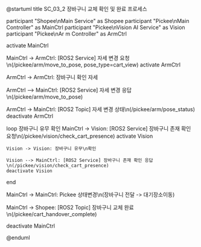 @startuml
title SC_03_2 장바구니 교체 확인 및 완료 프로세스

participant "Shopee\nMain Service" as Shopee
participant "Pickee\nMain Controller" as MainCtrl
participant "Pickee\nVision AI Service" as Vision
participant "Pickee\nAr m Controller" as ArmCtrl

activate MainCtrl

MainCtrl -> ArmCtrl: [ROS2 Service] 자세 변경 요청\n(/pickee/arm/move_to_pose, pose_type=cart_view)
activate ArmCtrl

ArmCtrl -> ArmCtrl: 장바구니 확인 자세

ArmCtrl --> MainCtrl: [ROS2 Service] 자세 변경 응답\n(/pickee/arm/move_to_pose)

ArmCtrl -> MainCtrl: [ROS2 Topic] 자세 변경 상태\n(/pickee/arm/pose_status)
deactivate ArmCtrl

loop 장바구니 유무 확인
    MainCtrl -> Vision: [ROS2 Service] 장바구니 존재 확인 요청\n(/pickee/vision/check_cart_presence)
    activate Vision
    
    Vision -> Vision: 장바구니 유무\n확인
    
    Vision --> MainCtrl: [ROS2 Service] 장바구니 존재 확인 응답\n(/pickee/vision/check_cart_presence)
    deactivate Vision
end

MainCtrl -> MainCtrl: Pickee 상태변경\n(장바구니 전달 -> 대기장소이동)

MainCtrl -> Shopee: [ROS2 Topic] 장바구니 교체 완료\n(/pickee/cart_handover_complete)

deactivate MainCtrl

@enduml